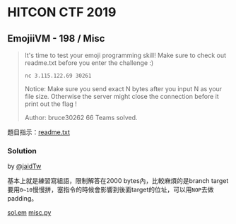 # HITCON CTF 2019

## EmojiiVM - 198 / Misc

> It's time to test your emoji programming skill!
> Make sure to check out readme.txt before you enter the challenge :)
>
> `nc 3.115.122.69 30261`
>
> Notice:
> Make sure you send exact N bytes after you input N as your file size.
> Otherwise the server might close the connection before it print out the flag !
>
> Author: bruce30262
> 66 Teams solved.

題目指示：[readme.txt](./readme.txt)

### Solution

by [@jaidTw](https://github.com/jaidTw)

基本上就是練習寫組語，限制解答在2000 bytes內，比較麻煩的是branch target要用`0~10`慢慢拼，塞指令的時候會影響到後面target的位址，可以用`NOP`去做padding。

[sol.em](./sol.em)
[misc.py](./misc.py)
